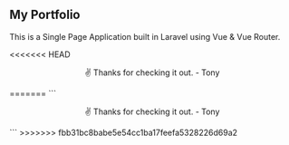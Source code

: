 
## My Portfolio

This is a Single Page Application built in Laravel using Vue & Vue Router.

<<<<<<< HEAD
<p align="center">✌️ Thanks for checking it out. - Tony</p>
=======
```
<p align="center">
✌️ Thanks for checking it out. - Tony
</p>
```
>>>>>>> fbb31bc8babe5e54cc1ba17feefa5328226d69a2

